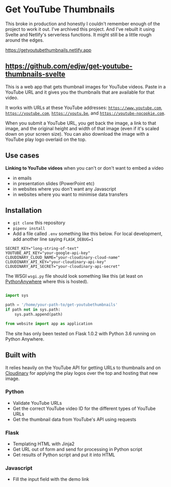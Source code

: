 # Get YouTube Thumbnails

This broke in production and honestly I couldn't remember enough of the project to work it out. I've archived this project. And I've rebuilt it using Svelte and Netlify's serverless functions. It might still be a little rough around the edges.

<https://getyoutubethumbnails.netlify.app>

<https://github.com/edjw/get-youtube-thumbnails-svelte>
----

This is a web app that gets thumbnail images for YouTube videos. Paste in a YouTube URL and it gives you the thumbnails that are available for that video.

It works with URLs at these YouTube addresses: <code>https://www.youtube.com</code>, <code>https://youtube.com</code>, <code>https://youtu.be</code>, and <code>https://youtube-nocookie.com</code>.

When you submit a YouTube URL, you get back the image, a link to that image, and the original height and width of that image (even if it's scaled down on your screen size). You can also download the image with a YouTube play logo overlaid on the top.

## Use cases

**Linking to YouTube videos** when you can't or don't want to embed a video

- in emails
- in presentation slides (PowerPoint etc)
- in websites where you don't want any Javascript
- in websites where you want to minimise data transfers

## Installation

- `git clone` this repository
- `pipenv install`
- Add a file called `.env` something like this below. For local development, add another line saying `FLASK_DEBUG=1`

```env
SECRET_KEY="long-string-of-text"
YOUTUBE_API_KEY="your-google-api-key"
CLOUDINARY_CLOUD_NAME="your-cloudinary-cloud-name"
CLOUDINARY_API_KEY="your-cloudinary-api-key"
CLOUDINARY_API_SECRET="your-cloudinary-api-secret"
```

The WSGI `wsgi.py` file should look something like this (at least on [PythonAnywhere](https://www.pythonanywhere.com) where this is hosted).

```py

import sys

path = '/home/your-path-to/get-youtubethumbnails'
if path not in sys.path:
    sys.path.append(path)

from website import app as application
```

The site has only been tested on Flask 1.0.2 with Python 3.6 running on Python Anywhere.

## Built with

It relies heavily on the YouTube API for getting URLs to thumbnails and on [Cloudinary](https://cloudinary.com) for applying the play logos over the top and hosting that new image.

### Python

- Validate YouTube URLs
- Get the correct YouTube video ID for the different types of YouTube URLs
- Get the thumbnail data from YouTube's API using requests

### Flask

- Templating HTML with Jinja2
- Get URL out of form and send for processing in Python script
- Get results of Python script and put it into HTML

### Javascript

- Fill the input field with the demo link
